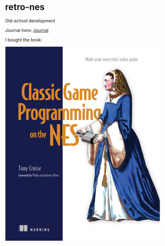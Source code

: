 # retro-nes
Old-school development

Journal here: [Journal](journal.md)

I bought the book:

![](art/book.jpg)
